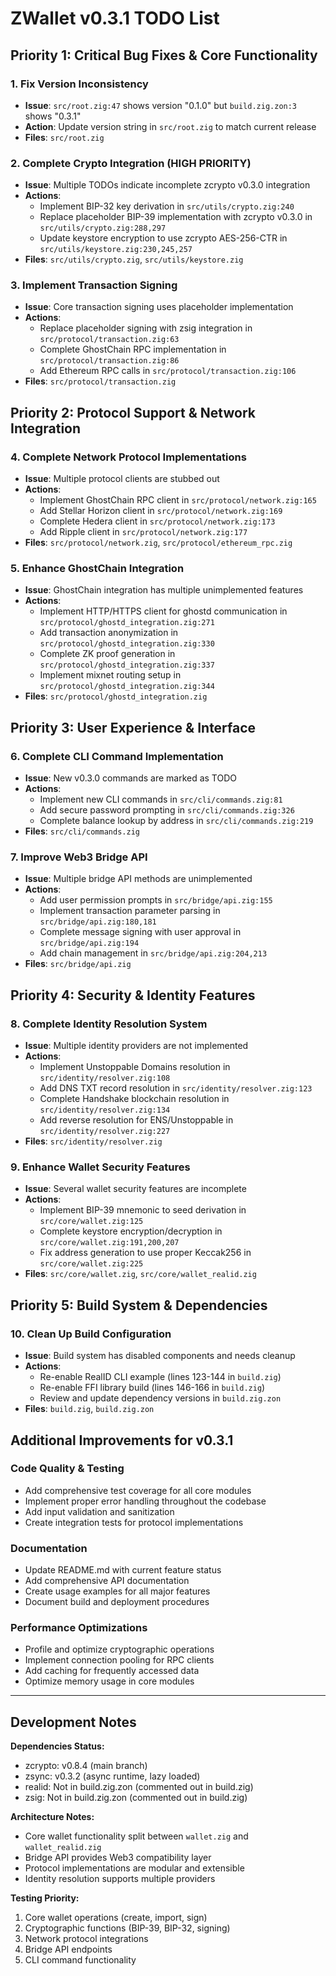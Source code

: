 # ZWallet v0.3.1 TODO List

## Priority 1: Critical Bug Fixes & Core Functionality

### 1. Fix Version Inconsistency
- **Issue**: `src/root.zig:47` shows version "0.1.0" but `build.zig.zon:3` shows "0.3.1"
- **Action**: Update version string in `src/root.zig` to match current release
- **Files**: `src/root.zig`

### 2. Complete Crypto Integration (HIGH PRIORITY)
- **Issue**: Multiple TODOs indicate incomplete zcrypto v0.3.0 integration
- **Actions**:
  - Implement BIP-32 key derivation in `src/utils/crypto.zig:240`
  - Replace placeholder BIP-39 implementation with zcrypto v0.3.0 in `src/utils/crypto.zig:288,297`
  - Update keystore encryption to use zcrypto AES-256-CTR in `src/utils/keystore.zig:230,245,257`
- **Files**: `src/utils/crypto.zig`, `src/utils/keystore.zig` 

### 3. Implement Transaction Signing
- **Issue**: Core transaction signing uses placeholder implementation
- **Actions**:
  - Replace placeholder signing with zsig integration in `src/protocol/transaction.zig:63`
  - Complete GhostChain RPC implementation in `src/protocol/transaction.zig:86`
  - Add Ethereum RPC calls in `src/protocol/transaction.zig:106`
- **Files**: `src/protocol/transaction.zig`

## Priority 2: Protocol Support & Network Integration

### 4. Complete Network Protocol Implementations
- **Issue**: Multiple protocol clients are stubbed out
- **Actions**:
  - Implement GhostChain RPC client in `src/protocol/network.zig:165`
  - Add Stellar Horizon client in `src/protocol/network.zig:169`
  - Complete Hedera client in `src/protocol/network.zig:173`
  - Add Ripple client in `src/protocol/network.zig:177`
- **Files**: `src/protocol/network.zig`, `src/protocol/ethereum_rpc.zig`

### 5. Enhance GhostChain Integration
- **Issue**: GhostChain integration has multiple unimplemented features
- **Actions**:
  - Implement HTTP/HTTPS client for ghostd communication in `src/protocol/ghostd_integration.zig:271`
  - Add transaction anonymization in `src/protocol/ghostd_integration.zig:330`
  - Complete ZK proof generation in `src/protocol/ghostd_integration.zig:337`
  - Implement mixnet routing setup in `src/protocol/ghostd_integration.zig:344`
- **Files**: `src/protocol/ghostd_integration.zig`

## Priority 3: User Experience & Interface

### 6. Complete CLI Command Implementation
- **Issue**: New v0.3.0 commands are marked as TODO
- **Actions**:
  - Implement new CLI commands in `src/cli/commands.zig:81`
  - Add secure password prompting in `src/cli/commands.zig:326`
  - Complete balance lookup by address in `src/cli/commands.zig:219`
- **Files**: `src/cli/commands.zig`

### 7. Improve Web3 Bridge API
- **Issue**: Multiple bridge API methods are unimplemented
- **Actions**:
  - Add user permission prompts in `src/bridge/api.zig:155`
  - Implement transaction parameter parsing in `src/bridge/api.zig:180,181`
  - Complete message signing with user approval in `src/bridge/api.zig:194`
  - Add chain management in `src/bridge/api.zig:204,213`
- **Files**: `src/bridge/api.zig`

## Priority 4: Security & Identity Features

### 8. Complete Identity Resolution System
- **Issue**: Multiple identity providers are not implemented
- **Actions**:
  - Implement Unstoppable Domains resolution in `src/identity/resolver.zig:108`
  - Add DNS TXT record resolution in `src/identity/resolver.zig:123`
  - Complete Handshake blockchain resolution in `src/identity/resolver.zig:134`
  - Add reverse resolution for ENS/Unstoppable in `src/identity/resolver.zig:227`
- **Files**: `src/identity/resolver.zig`

### 9. Enhance Wallet Security Features
- **Issue**: Several wallet security features are incomplete
- **Actions**:
  - Implement BIP-39 mnemonic to seed derivation in `src/core/wallet.zig:125`
  - Complete keystore encryption/decryption in `src/core/wallet.zig:191,200,207`
  - Fix address generation to use proper Keccak256 in `src/core/wallet.zig:225`
- **Files**: `src/core/wallet.zig`, `src/core/wallet_realid.zig`

## Priority 5: Build System & Dependencies

### 10. Clean Up Build Configuration
- **Issue**: Build system has disabled components and needs cleanup
- **Actions**:
  - Re-enable RealID CLI example (lines 123-144 in `build.zig`)
  - Re-enable FFI library build (lines 146-166 in `build.zig`)
  - Review and update dependency versions in `build.zig.zon`
- **Files**: `build.zig`, `build.zig.zon`

## Additional Improvements for v0.3.1

### Code Quality & Testing
- Add comprehensive test coverage for all core modules
- Implement proper error handling throughout the codebase
- Add input validation and sanitization
- Create integration tests for protocol implementations

### Documentation
- Update README.md with current feature status
- Add comprehensive API documentation
- Create usage examples for all major features
- Document build and deployment procedures

### Performance Optimizations
- Profile and optimize cryptographic operations
- Implement connection pooling for RPC clients
- Add caching for frequently accessed data
- Optimize memory usage in core modules

---

## Development Notes

**Dependencies Status:**
- zcrypto: v0.8.4 (main branch)
- zsync: v0.3.2 (async runtime, lazy loaded)
- realid: Not in build.zig.zon (commented out in build.zig)
- zsig: Not in build.zig.zon (commented out in build.zig)

**Architecture Notes:**
- Core wallet functionality split between `wallet.zig` and `wallet_realid.zig`
- Bridge API provides Web3 compatibility layer
- Protocol implementations are modular and extensible
- Identity resolution supports multiple providers

**Testing Priority:**
1. Core wallet operations (create, import, sign)
2. Cryptographic functions (BIP-39, BIP-32, signing)
3. Network protocol integrations
4. Bridge API endpoints
5. CLI command functionality
